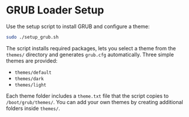 # GRUB Loader Setup

Use the setup script to install GRUB and configure a theme:

```bash
sudo ./setup_grub.sh
```

The script installs required packages, lets you select a theme from the `themes/` directory and generates `grub.cfg` automatically. Three simple themes are provided:

* `themes/default`
* `themes/dark`
* `themes/light`

Each theme folder includes a `theme.txt` file that the script copies to
`/boot/grub/themes/`. You can add your own themes by creating additional folders
inside `themes/`.
